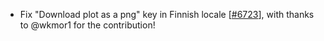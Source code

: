  - Fix "Download plot as a png" key in Finnish locale [[#6723](https://github.com/plotly/plotly.js/issues/4612)],
   with thanks to @wkmor1 for the contribution!
